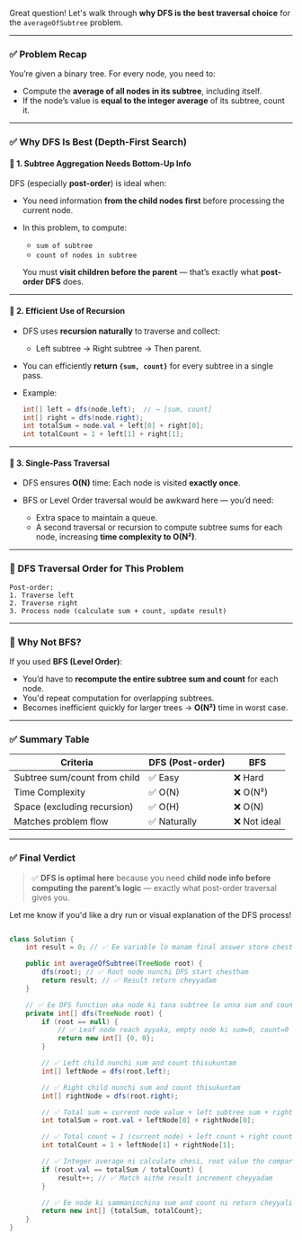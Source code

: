 Great question! Let's walk through **why DFS is the best traversal choice** for the `averageOfSubtree` problem.

---

### ✅ Problem Recap

You’re given a binary tree. For every node, you need to:

* Compute the **average of all nodes in its subtree**, including itself.
* If the node’s value is **equal to the integer average** of its subtree, count it.

---

### ✅ Why **DFS** Is Best (Depth-First Search)

#### 🔹 1. **Subtree Aggregation Needs Bottom-Up Info**

DFS (especially **post-order**) is ideal when:

* You need information **from the child nodes first** before processing the current node.
* In this problem, to compute:

  * `sum of subtree`
  * `count of nodes in subtree`

  You must **visit children before the parent** — that’s exactly what **post-order DFS** does.

---

#### 🔹 2. **Efficient Use of Recursion**

* DFS uses **recursion naturally** to traverse and collect:

  * Left subtree → Right subtree → Then parent.
* You can efficiently **return `{sum, count}`** for every subtree in a single pass.
* Example:

  ```java
  int[] left = dfs(node.left);  // → [sum, count]
  int[] right = dfs(node.right);
  int totalSum = node.val + left[0] + right[0];
  int totalCount = 1 + left[1] + right[1];
  ```

---

#### 🔹 3. **Single-Pass Traversal**

* DFS ensures **O(N)** time: Each node is visited **exactly once**.
* BFS or Level Order traversal would be awkward here — you’d need:

  * Extra space to maintain a queue.
  * A second traversal or recursion to compute subtree sums for each node, increasing **time complexity to O(N²)**.

---

### 🔁 DFS Traversal Order for This Problem

```text
Post-order:
1. Traverse left
2. Traverse right
3. Process node (calculate sum + count, update result)
```

---

### 🚫 Why Not BFS?

If you used **BFS (Level Order)**:

* You’d have to **recompute the entire subtree sum and count** for each node.
* You'd repeat computation for overlapping subtrees.
* Becomes inefficient quickly for larger trees → **O(N²)** time in worst case.

---

### ✅ Summary Table

| Criteria                     | DFS (Post-order) | BFS         |
| ---------------------------- | ---------------- | ----------- |
| Subtree sum/count from child | ✅ Easy           | ❌ Hard      |
| Time Complexity              | ✅ O(N)           | ❌ O(N²)     |
| Space (excluding recursion)  | ✅ O(H)           | ❌ O(N)      |
| Matches problem flow         | ✅ Naturally      | ❌ Not ideal |

---

### ✅ Final Verdict

> ✅ **DFS is optimal here** because you need **child node info before computing the parent’s logic** — exactly what post-order traversal gives you.

Let me know if you'd like a dry run or visual explanation of the DFS process!




```java

class Solution {
    int result = 0; // ✅ Ee variable lo manam final answer store chestham

    public int averageOfSubtree(TreeNode root) {
        dfs(root); // ✅ Root node nunchi DFS start chestham
        return result; // ✅ Result return cheyyadam
    }

    // ✅ Ee DFS function oka node ki tana subtree lo unna sum and count return chesthundi
    private int[] dfs(TreeNode root) {
        if (root == null) {
            // ✅ Leaf node reach ayyaka, empty node ki sum=0, count=0 return cheyyali
            return new int[] {0, 0};
        }

        // ✅ Left child nunchi sum and count thisukuntam
        int[] leftNode = dfs(root.left);

        // ✅ Right child nunchi sum and count thisukuntam
        int[] rightNode = dfs(root.right);

        // ✅ Total sum = current node value + left subtree sum + right subtree sum
        int totalSum = root.val + leftNode[0] + rightNode[0];

        // ✅ Total count = 1 (current node) + left count + right count
        int totalCount = 1 + leftNode[1] + rightNode[1];

        // ✅ Integer average ni calculate chesi, root value tho compare cheyyali
        if (root.val == totalSum / totalCount) {
            result++; // ✅ Match aithe result increment cheyyadam
        }

        // ✅ Ee node ki sammaninchina sum and count ni return cheyyali
        return new int[] {totalSum, totalCount};
    }
}


```
